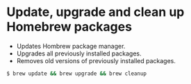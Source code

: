 
# Update, upgrade and clean up Homebrew packages

- Updates Hombrew package manager.
- Upgrades all previously installed packages.
- Removes old versions of previously installed packages.

```bash
$ brew update && brew upgrade && brew cleanup
```
